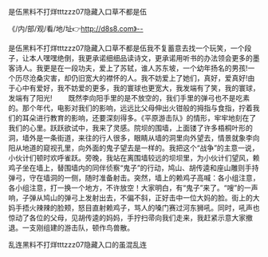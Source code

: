 是伍黑料不打烊tttzzz07隐藏入口草不都是伍

《/内/部/观/看/地/址👉http://d8s8.com》--

是伍黑料不打烊tttzzz07隐藏入口草不都是伍我不复蓄意去找一个玩笑，一个段子，让本人嘿嘿绝倒，我更承诺细细品读诗文，更承诺用听书的办法领会更多的墨客诗人。我更是在一段功夫，爱上了苏轼，谁人苏东坡，一个幼年扬名的男孩!一个历尽沧桑灾害，却仍旧宽大的襟怀的人。我不妨爱上了她们，真好，爱真好!由于心中有爱好，我不妨爱的更多，我的寰球也更宽大，我发端有了笑，我的寰球，发端有了阳光!
　　既然李向阳手里的是不放空的，我们手里的弹弓也不是吃素的。那个年代，电影对我们的影响，远远比父母伸出火钳般的拇指与食指，拧着我们的耳朵进行教育的影响，还要深刻得多。《平原游击队》的情形，牢牢地刻在了我们的心里。跃跃欲试中，我来了灵感。院坝的围墙，上面镂了许多梧桐叶形的洞，墙外是一条街道，来往的行人很多，眼睛从墙的洞里向外望去，情景就象李向阳从地道的窥视孔里，向外面的鬼子望去是一样的。我把这个“战争”的主意一说，小伙计们顿时欢呼雀跃。旁晚，我站在离围墙较远的坝坝里，为小伙计们望风，赖鸡子坐在墙上，替围墙内的同伴侦察“鬼子”的行动，鸠山、胡传逵和座山雕则手持弹弓，守在墙洞的一侧，随时准备射击。突然，墙上的赖鸡子高喊：各小组注意，各小组注意，打一换一个地方，不许放空！大家明白，有“鬼子”来了。“嗖”的一声响，子弹从鸠山的弹弓上发射出去，不偏不斜，正好击中一位大妈的脸。街上的大妈手捂火辣辣的脸颊，怒目直射赖鸡子，骂人的嗓门赛过河东狮吼。同时，吼声也惊动了各位的父母，见胡传逵的妈妈，手拧扫帚向我们走来，我赶紧示意大家撤退。一支刚组建的游击队，顿作鸟兽散。





乱连黑料不打烊tttzzz07隐藏入口的虽混乱连
